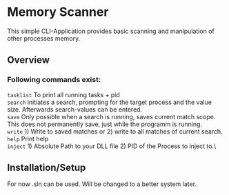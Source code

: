 # Memory Scanner
This simple CLI-Application provides basic scanning and manipulation of other processes memory.

## Overview
### Following commands exist:
`tasklist` To print all running tasks + pid\
`search` initiates a search, prompting for the target process and the value size.
         Afterwards search-values can be entered.\
`save` Only possible when a search is running, saves current match scope. This does not permanently save, just while the programm is running.\
`write` 1) Write to saved matches or 2) write to all matches of current search.\
`help` Print help\
`inject` 1) Absolute Path to your DLL file 2) PID of the Process to inject to.\

## Installation/Setup
For now .sln can be used. Will be changed to a better system later.
